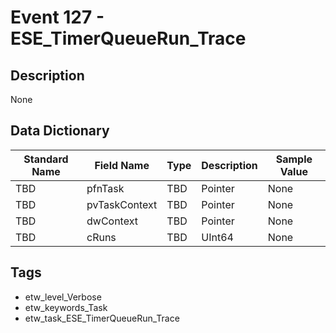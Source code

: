 # Event 127 - ESE_TimerQueueRun_Trace

## Description
None

## Data Dictionary
|Standard Name|Field Name|Type|Description|Sample Value|
|---|---|---|---|---|
|TBD|pfnTask|TBD|Pointer|None|None|
|TBD|pvTaskContext|TBD|Pointer|None|None|
|TBD|dwContext|TBD|Pointer|None|None|
|TBD|cRuns|TBD|UInt64|None|None|

## Tags
* etw_level_Verbose
* etw_keywords_Task
* etw_task_ESE_TimerQueueRun_Trace
